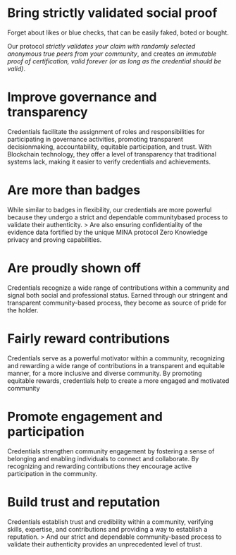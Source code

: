 # Bring strictly validated social proof

Forget about likes or blue checks, that can be easily faked, boted or bought. 

Our protocol *strictly validates your claim with randomly selected anonymous true peers from your community*, and creates *an immutable proof of certification, valid forever (or as long as the credential should be valid)*.

# Improve governance and transparency

Credentials facilitate the assignment of roles and responsibilities for participating in governance activities, promoting transparent decisionmaking, accountability, equitable participation, and trust. With Blockchain technology, they offer a level of transparency that traditional systems lack, making it easier to verify credentials and achievements.

# Are more than badges

While similar to badges in flexibility, our credentials are more powerful because they undergo a strict and dependable communitybased process to validate their authenticity. > Are also ensuring confidentiality of the evidence data fortified by the unique MINA protocol Zero Knowledge privacy and proving capabilities.

# Are proudly shown off

Credentials recognize a wide range of contributions within a community and signal both social and professional status. Earned through our stringent and transparent community-based process, they become as source of pride for the holder.

# Fairly reward contributions

Credentials serve as a powerful motivator within a community, recognizing and rewarding a wide range of contributions in a transparent and equitable manner, for a more inclusive and diverse community. By promoting equitable rewards, credentials help to create a more engaged and motivated community

# Promote engagement and participation

Credentials strengthen community engagement by fostering a sense of belonging and enabling individuals to connect and collaborate. By recognizing and rewarding contributions they encourage active participation in the community.

# Build trust and reputation

Credentials establish trust and credibility within a community, verifying skills, expertise, and contributions and providing a way to establish a reputation. > And our strict and dependable community-based process to validate their authenticity provides an unprecedented level of trust.



